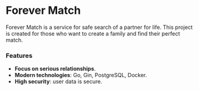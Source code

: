 # Forever Match

Forever Match is a service for safe search of a partner for life. This project is created for those who want to create a family and find their perfect match.

### Features
- **Focus on serious relationships**.
- **Modern technologies**: Go, Gin, PostgreSQL, Docker.
- **High security**: user data is secure.
